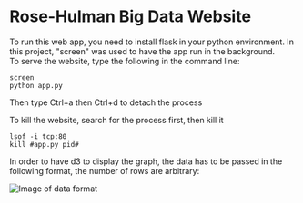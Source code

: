 # Rose-Hulman Big Data Website

To run this web app, you need to install flask in your python environment. In this project, "screen" was used to have the app run in the background.  
To serve the website, type the following in the command line:
```
screen
python app.py
```
Then type Ctrl+a then Ctrl+d to detach the process

To kill the website, search for the process first, then kill it
```
lsof -i tcp:80
kill #app.py pid#
```
In order to have d3 to display the graph, the data has to be passed in the following format, the number of rows are arbitrary:

![Image of data format](https://github.com/shibberu/Big-Data-MVP/blob/master/Website/data/Required%20Data%20format.png)
